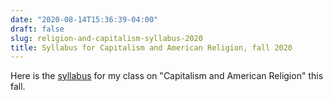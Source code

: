 ```yaml
---
date: "2020-08-14T15:36:39-04:00"
draft: false
slug: religion-and-capitalism-syllabus-2020
title: Syllabus for Capitalism and American Religion, fall 2020
---
```


Here is the [syllabus](/courses/capitalism.2020/) for my class on "Capitalism
and American Religion" this fall.
